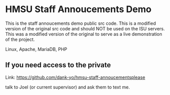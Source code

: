 # HMSU Staff Annoucements Demo
This is the staff annoucements demo public src code. This is a modified version of the original src code and should NOT be used on the ISU servers. This was a modified version of the original to serve as a live demonstration of the project. 

Linux, Apache, MariaDB, PHP 


## If you need access to the private 

Link: https://github.com/dank-yo/hmsu-staff-annoucementsplease 

talk to Joel (or current supervisor) and ask them to text me.

